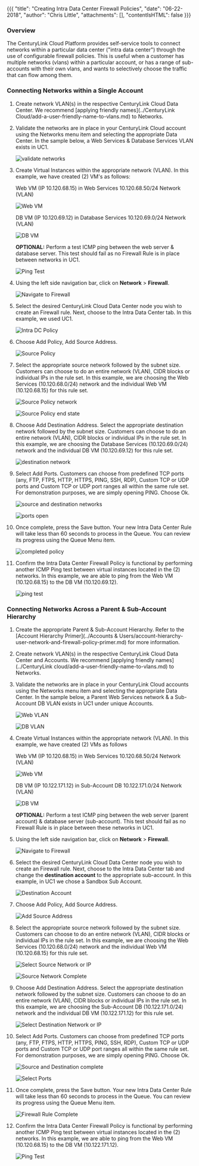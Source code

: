 {{{
  "title": "Creating Intra Data Center Firewall Policies",
  "date": "06-22-2018",
  "author": "Chris Little",
  "attachments": [],
  "contentIsHTML": false
}}}

### Overview
The CenturyLink Cloud Platform provides self-service tools to connect networks within a particular data center ("intra data center") through the use of configurable firewall policies. This is useful when a customer has multiple networks (vlans) within a particular account, or has a range of sub-accounts with their own vlans, and wants to selectively choose the traffic that can flow among them.

### Connecting Networks within a Single Account

1. Create network VLAN(s) in the respective CenturyLink Cloud Data Center.  We recommend [applying friendly names](../CenturyLink Cloud/add-a-user-friendly-name-to-vlans.md) to Networks.

2. Validate the networks are in place in your CenturyLink Cloud account using the Networks menu item and selecting the appropriate Data Center.  In the sample below, a Web Services & Database Services VLAN exists in UC1.

    ![validate networks](../images/Connecting-Data-Center-Networks-Through-Firewall-Policies-01.png)

3. Create Virtual Instances within the appropriate network (VLAN).   In this example, we have created (2) VM's as follows:

    Web VM (IP 10.120.68.15) in Web Services 10.120.68.50/24 Network (VLAN)

    ![Web VM](../images/Connecting-Data-Center-Networks-Through-Firewall-Policies-02.png)

    DB VM (IP 10.120.69.12) in Database Services 10.120.69.0/24 Network (VLAN)

    ![DB VM](../images/Connecting-Data-Center-Networks-Through-Firewall-Policies-03.png)

    **OPTIONAL:**  Perform a test ICMP ping between the web server & database server.  This test should fail as no Firewall Rule is in place between networks in UC1.

    ![Ping Test](../images/Connecting-Data-Center-Networks-Through-Firewall-Policies-04.png)

4. Using the left side navigation bar, click on **Network** > **Firewall**.

    ![Navigate to Firewall](../images/firewall.png)

5. Select the desired CenturyLink Cloud Data Center node you wish to create an Firewall rule.  Next, choose to the Intra Data Center tab.  In this example, we used UC1.

    ![Intra DC Policy](../images/Connecting-Data-Center-Networks-Through-Firewall-Policies-06.png)

6. Choose Add Policy, Add Source Address.

    ![Source Policy](../images/Connecting-Data-Center-Networks-Through-Firewall-Policies-07.png)

7. Select the appropriate source network followed by the subnet size.  Customers can choose to do an entire network (VLAN), CIDR blocks or individual IPs in the rule set.  In this example, we are choosing the Web Services (10.120.68.0/24) network and the individual Web VM (10.120.68.15) for this rule set.

    ![Source Policy network](../images/Connecting-Data-Center-Networks-Through-Firewall-Policies-08.png)

    ![Source Policy end state](../images/Connecting-Data-Center-Networks-Through-Firewall-Policies-09.png)

8. Choose Add Destination Address.  Select the appropriate destination network followed by the subnet size.  Customers can choose to do an entire network (VLAN), CIDR blocks or individual IPs in the rule set.  In this example, we are choosing the Database Services (10.120.69.0/24) network and the individual DB VM (10.120.69.12) for this rule set.

    ![destination network](../images/Connecting-Data-Center-Networks-Through-Firewall-Policies-10.png)

9. Select Add Ports.  Customers can choose from predefined TCP ports (any, FTP, FTPS, HTTP, HTTPS, PING, SSH, RDP), Custom TCP or UDP ports and Custom TCP or UDP port ranges all within the same rule set.  For demonstration purposes, we are simply opening PING.  Choose Ok.

    ![source and destination networks](../images/Connecting-Data-Center-Networks-Through-Firewall-Policies-11.png)

    ![ports open](../images/Connecting-Data-Center-Networks-Through-Firewall-Policies-12.png)

10. Once complete, press the Save button.  Your new Intra Data Center Rule will take less than 60 seconds to process in the Queue.  You can review its progress using the Queue Menu item.  

    ![completed policy](../images/Connecting-Data-Center-Networks-Through-Firewall-Policies-13.png)

11. Confirm the Intra Data Center Firewall Policy is functional by performing another ICMP Ping test between virtual instances located in the (2) networks.  In this example, we are able to ping from the Web VM (10.120.68.15) to the DB VM (10.120.69.12).  

    ![ping test](../images/Connecting-Data-Center-Networks-Through-Firewall-Policies-14.png)

### Connecting Networks Across a Parent & Sub-Account Hierarchy

1. Create the appropriate Parent & Sub-Account Hierarchy.  Refer to the [Account Hierarchy Primer](../Accounts & Users/account-hierarchy-user-network-and-firewall-policy-primer.md) for more information.

2. Create network VLAN(s) in the respective CenturyLink Cloud Data Center and Accounts.  We recommend [applying friendly names](../CenturyLink cloud/add-a-user-friendly-name-to-vlans.md) to Networks.

3. Validate the networks are in place in your CenturyLink Cloud accounts using the Networks menu item and selecting the appropriate Data Center.  In the sample below, a Parent Web Services network & a Sub-Account DB VLAN exists in UC1 under unique Accounts.  

    ![Web VLAN](../images/Connecting-Data-Center-Networks-Through-Firewall-Policies-15.png)

    ![DB VLAN](../images/Connecting-Data-Center-Networks-Through-Firewall-Policies-16.png)

4. Create Virtual Instances within the appropriate network (VLAN).   In this example, we have created (2) VMs as follows

    Web VM (IP 10.120.68.15) in Web Services 10.120.68.50/24 Network (VLAN)

    ![Web VM](../images/Connecting-Data-Center-Networks-Through-Firewall-Policies-17.png)

    DB VM (IP 10.122.171.12) in Sub-Account DB 10.122.171.0/24 Network (VLAN)

    ![DB VM](../images/Connecting-Data-Center-Networks-Through-Firewall-Policies-18.png)

    **OPTIONAL:** Perform a test ICMP ping between the web server (parent account) & database server (sub-account).  This test should fail as no Firewall Rule is in place between these networks in UC1.

5. Using the left side navigation bar, click on **Network** > **Firewall**.

    ![Navigate to Firewall](../images/firewall.png)

6. Select the desired CenturyLink Cloud Data Center node you wish to create an Firewall rule.  Next, choose to the Intra Data Center tab and change the **destination account** to the appropriate sub-account.  In this example, in UC1 we chose a Sandbox Sub Account.  

    ![Destination Account](../images/Connecting-Data-Center-Networks-Through-Firewall-Policies-20.png)

7. Choose Add Policy, Add Source Address.

    ![Add Source Address](../images/Connecting-Data-Center-Networks-Through-Firewall-Policies-21.png)

8. Select the appropriate source network followed by the subnet size.  Customers can choose to do an entire network (VLAN), CIDR blocks or individual IPs in the rule set.  In this example, we are choosing the Web Services (10.120.68.0/24) network and the individual Web VM (10.120.68.15) for this rule set.

    ![Select Source Network or IP](../images/Connecting-Data-Center-Networks-Through-Firewall-Policies-22.png)

    ![Source Network Complete](../images/Connecting-Data-Center-Networks-Through-Firewall-Policies-23.png)

9. Choose Add Destination Address.  Select the appropriate destination network followed by the subnet size.  Customers can choose to do an entire network (VLAN), CIDR blocks or individual IPs in the rule set.  In this example, we are choosing the Sub-Account DB (10.122.171.0/24) network and the individual DB VM (10.122.171.12) for this rule set.

    ![Select Destination Network or IP](../images/Connecting-Data-Center-Networks-Through-Firewall-Policies-24.png)

10. Select Add Ports.  Customers can choose from predefined TCP ports (any, FTP, FTPS, HTTP, HTTPS, PING, SSH, RDP), Custom TCP or UDP ports and Custom TCP or UDP port ranges all within the same rule set.  For demonstration purposes, we are simply opening PING.  Choose Ok.

    ![Source and Destination complete](../images/Connecting-Data-Center-Networks-Through-Firewall-Policies-25.png)

    ![Select Ports](../images/Connecting-Data-Center-Networks-Through-Firewall-Policies-26.png)

11. Once complete, press the Save button.  Your new Intra Data Center Rule will take less than 60 seconds to process in the Queue.  You can review its progress using the Queue Menu item.

    ![Firewall Rule Complete](../images/Connecting-Data-Center-Networks-Through-Firewall-Policies-27.png)

12. Confirm the Intra Data Center Firewall Policy is functional by performing another ICMP Ping test between virtual instances located in the (2) networks.  In this example, we are able to ping from the Web VM (10.120.68.15) to the DB VM (10.122.171.12).  

    ![Ping Test](../images/Connecting-Data-Center-Networks-Through-Firewall-Policies-28.png)
